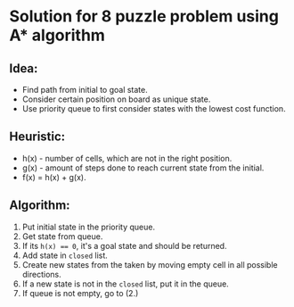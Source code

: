 # Solution for 8 puzzle problem using A* algorithm


## Idea:
- Find path from initial to goal state.
- Consider certain position on board as unique state.
- Use priority queue to first consider states with the lowest cost function.


## Heuristic:
- h(x) - number of cells, which are not in the right position.
- g(x) - amount of steps done to reach current state from the initial.
- f(x) = h(x) + g(x).


## Algorithm:
1. Put initial state in the priority queue.
2. Get state from queue.
3. If its `h(x) == 0`, it's a goal state and should be returned.
4. Add state in `closed` list.
5. Create new states from the taken by moving empty cell in all possible directions.
6. If a new state is not in the `closed` list, put it in the queue.
7. If queue is not empty, go to (2.)